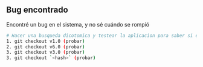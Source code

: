 ##  Bug encontrado

Encontré un bug en el sistema, y no sé cuándo se rompió

```bash
# Hacer una busqueda dicotomica y testear la aplicacion para saber si el error se encuentra en el punto actual
1. git checkout v1.0 (probar)
2. git checkout v6.0 (probar)
3. git checkout v3.0 (probar)
3. git checkout `<hash>` (probar)
```

